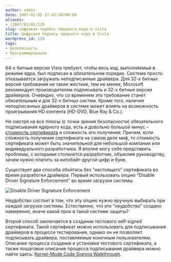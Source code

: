 ```yaml
---
author: admin
date: 2007-01-05 17:43:38+00:00
aliases:
- /2007/01/05/129
slug: цифровая-подпись-ядерного-кода-в-vista
title: Цифровая подпись ядерного кода в Vista
wordpress_id: 129
tags:
- Безопасность
- Программирование
---
```


64-х битные версии Vista требуют, чтобы весь код, выполняемый в режиме ядра, был подписан в обязательном порядке. Система просто отказывается загружать неподписанные драйвера. Для 32-х битных версий требования не такие жесткие, тем не менее, Microsoft рекомендует производителям подписывать и 32-х битные версии драйверов. Очевидно, что со временем это требование станет обязательным и для 32-х битных систем. Кроме того, наличие неподписанных драйверов в системе может влиять на возможность проигрывания HD контента (HD-DVD, Blue Ray & Co.).

Не смотря на все плюсы (с точки зрения безопасности) обязательного подписывания ядерного кода, есть и довольно большой минус – [стоимость сертификата](http://www.verisign.com/products-services/security-services/code-signing/digital-ids-code-signing/index.html) и сложность его получения. Причем, если сложность получения сертификата на самом деле миф, то стоимость сертификата может быть значительной для небольшой компании или индивидуального разработчика. Я вполне могу себе представить проблемы, с которыми столкнется разработчик, объясняя руководству, зачем нужно платить за килобайт-другой цифр и букв.

Существует два способа обойтись без “настоящего” сертификата во время разработки драйвера. Первый использовать опцию “Disable Driver Signature Enforcement” во время загрузки системы. 

![Disable Driver Signature Enforcement](/2007/01/disable_driver_signature_enforcement.png)

Неудобство состоит в том, что эту опцию нужно вручную выбирать при каждой загрузке системы. Естественно, что это “неудобство” создано намеренно, иначе какой прок в такой системе защиты?

Второй способ заключается в создании тестового self-signed сертификата. Такой сертификат можно использовать для подписывания драйверов в процессе тестирования, однако он не позволяет подписывать драйвера, поставляемые конечным пользователям. Описание процесса создания и установки тестового сертификата, а также пошаговое описание процесса подписывания драйвера можно найти здесь: [Kernel-Mode Code Signing Walkthrough](http://www.microsoft.com/whdc/winlogo/drvsign/kmcs_walkthrough.mspx).
